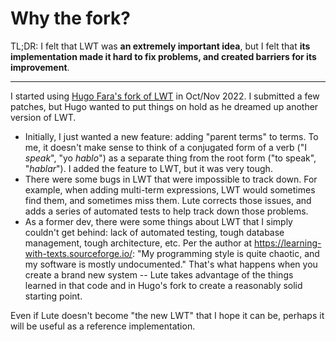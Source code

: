 # Why the fork?

TL;DR: I felt that LWT was **an extremely important idea**, but I felt that **its implementation made it hard to fix problems, and created barriers for its improvement**.

<hr />

I started using [Hugo Fara's fork of LWT](https://github.com/HugoFara/lwt) in Oct/Nov 2022.  I submitted a few patches, but Hugo wanted to put things on hold as he dreamed up another version of LWT.

* Initially, I just wanted a new feature: adding "parent terms" to terms.  To me, it doesn't make sense to think of a conjugated form of a verb ("I _speak_", "yo _hablo_") as a separate thing from the root form ("to speak", "_hablar_").  I added the feature to LWT, but it was very tough.
* There were some bugs in LWT that were impossible to track down.  For example, when adding multi-term expressions, LWT would sometimes find them, and sometimes miss them.  Lute corrects those issues, and adds a series of automated tests to help track down those problems.
* As a former dev, there were some things about LWT that I simply couldn't get behind: lack of automated testing, tough database management, tough architecture, etc.  Per the author at https://learning-with-texts.sourceforge.io/: "My programming style is quite chaotic, and my software is mostly undocumented."  That's what happens when you create a brand new system -- Lute takes advantage of the things learned in that code and in Hugo's fork to create a reasonably solid starting point.

Even if Lute doesn't become "the new LWT" that I hope it can be, perhaps it will be useful as a reference implementation.
